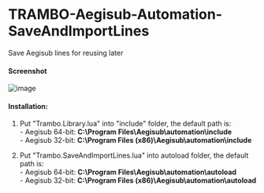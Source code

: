 # TRAMBO-Aegisub-Automation-SaveAndImportLines
Save Aegisub lines for reusing later
#### Screenshot
![image](https://user-images.githubusercontent.com/98341055/195948146-f198e2b0-5879-44b2-a3df-35e2afa47825.png)

#### Installation:  
  1. Put "Trambo.Library.lua" into "include" folder, the default path is:  
    - Aegisub 64-bit: **C:\Program Files\Aegisub\automation\include**  
    - Aegisub 32-bit: **C:\Program Files (x86)\Aegisub\automation\include**
      
  2. Put "Trambo.SaveAndImportLines.lua" into autoload folder, the default path is:  
    - Aegisub 64-bit: **C:\Program Files\Aegisub\automation\autoload**  
    - Aegisub 32-bit: **C:\Program Files (x86)\Aegisub\automation\autoload** 
